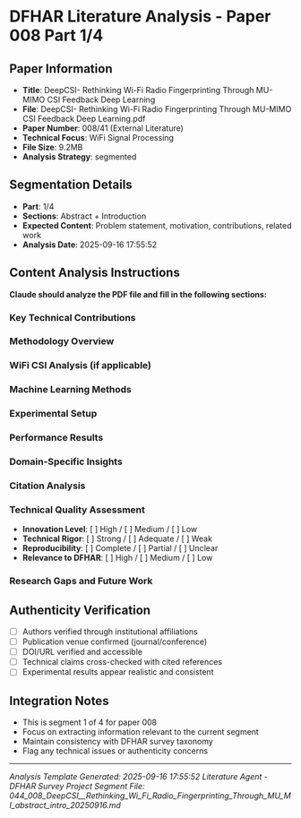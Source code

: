 # DFHAR Literature Analysis - Paper 008 Part 1/4

## Paper Information
- **Title**: DeepCSI- Rethinking Wi-Fi Radio Fingerprinting Through MU-MIMO CSI Feedback Deep Learning
- **File**: DeepCSI- Rethinking Wi-Fi Radio Fingerprinting Through MU-MIMO CSI Feedback Deep Learning.pdf
- **Paper Number**: 008/41 (External Literature)
- **Technical Focus**: WiFi Signal Processing
- **File Size**: 9.2MB
- **Analysis Strategy**: segmented

## Segmentation Details
- **Part**: 1/4
- **Sections**: Abstract + Introduction
- **Expected Content**: Problem statement, motivation, contributions, related work
- **Analysis Date**: 2025-09-16 17:55:52

## Content Analysis Instructions
**Claude should analyze the PDF file and fill in the following sections:**

### Key Technical Contributions
<!-- Extract and summarize the main technical innovations -->

### Methodology Overview
<!-- Describe the proposed approach, algorithms, or system architecture -->

### WiFi CSI Analysis (if applicable)
<!-- Analyze WiFi CSI processing methods, feature extraction, signal processing -->

### Machine Learning Methods
<!-- Detail ML/DL models, training procedures, optimization techniques -->

### Experimental Setup
<!-- Describe datasets, evaluation metrics, experimental conditions -->

### Performance Results
<!-- Summarize quantitative results, comparisons, performance metrics -->

### Domain-Specific Insights
<!-- Insights relevant to DFHAR survey: cross-domain, transfer learning, etc. -->

### Citation Analysis
<!-- Verify citations, check author authenticity, identify key references -->

### Technical Quality Assessment
- **Innovation Level**: [ ] High / [ ] Medium / [ ] Low
- **Technical Rigor**: [ ] Strong / [ ] Adequate / [ ] Weak
- **Reproducibility**: [ ] Complete / [ ] Partial / [ ] Unclear
- **Relevance to DFHAR**: [ ] High / [ ] Medium / [ ] Low

### Research Gaps and Future Work
<!-- Identify limitations and potential extensions -->

## Authenticity Verification
- [ ] Authors verified through institutional affiliations
- [ ] Publication venue confirmed (journal/conference)
- [ ] DOI/URL verified and accessible
- [ ] Technical claims cross-checked with cited references
- [ ] Experimental results appear realistic and consistent

## Integration Notes
- This is segment 1 of 4 for paper 008
- Focus on extracting information relevant to the current segment
- Maintain consistency with DFHAR survey taxonomy
- Flag any technical issues or authenticity concerns

---
*Analysis Template Generated: 2025-09-16 17:55:52*
*Literature Agent - DFHAR Survey Project*
*Segment File: 044_008_DeepCSI__Rethinking_Wi_Fi_Radio_Fingerprinting_Through_MU_MI_abstract_intro_20250916.md*
